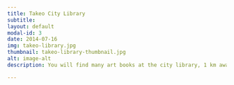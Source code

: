 ```yaml
---
title: Takeo City Library
subtitle:
layout: default
modal-id: 3
date: 2014-07-16
img: takeo-library.jpg
thumbnail: takeo-library-thumbnail.jpg
alt: image-alt
description: You will find many art books at the city library, 1 km away from Arts Itoya. There also is a book store and a coffee shop.

---
```

